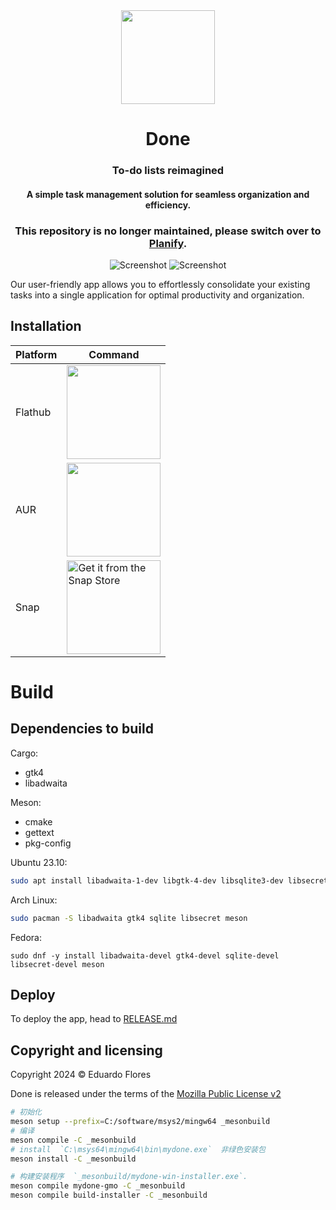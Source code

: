 <div align="center">
  <img src="https://raw.githubusercontent.com/edfloreshz/done/main/data/icons/dev.edfloreshz.Done.svg" width="150" />
  <h1>Done</h1>
  <h3>To-do lists reimagined</h3>
  <h4>A simple task management solution for seamless organization and efficiency.</h4>
  <h3>This repository is no longer maintained, please switch over to <a href="https://flathub.org/apps/io.github.alainm23.planify">Planify</a>.</h3>

  ![Screenshot](./data/resources/screenshots/sidebar-light.png#gh-light-mode-only)
  ![Screenshot](./data/resources/screenshots/sidebar-dark.png#gh-dark-mode-only)
</div>

Our user-friendly app allows you to effortlessly consolidate your existing tasks into a single application for optimal productivity and organization.

## Installation
| Platform   | Command                                 |
|------------|-----------------------------------------|
| Flathub    | <a href="https://flathub.org/apps/details/dev.edfloreshz.Done"><img src="https://flathub.org/assets/badges/flathub-badge-en.png" width="150"/></a> |
| AUR        | <a href="https://aur.archlinux.org/packages/done"><img src="https://aur.archlinux.org/static/css/archnavbar/aurlogo.png" width="150"></a> |
| Snap       | <a href="https://snapcraft.io/done"><img alt="Get it from the Snap Store" src="https://snapcraft.io/static/images/badges/en/snap-store-black.svg" width="150"/></a>|

# Build

## Dependencies to build

Cargo:
- gtk4
- libadwaita

Meson:
- cmake
- gettext
- pkg-config

Ubuntu 23.10:
```bash
sudo apt install libadwaita-1-dev libgtk-4-dev libsqlite3-dev libsecret-1-dev meson
```
Arch Linux:
```bash
sudo pacman -S libadwaita gtk4 sqlite libsecret meson
```
Fedora:
```
sudo dnf -y install libadwaita-devel gtk4-devel sqlite-devel libsecret-devel meson
```

## Deploy
To deploy the app, head to [RELEASE.md](RELEASE.md)

Copyright and licensing
-----------------------

Copyright 2024 © Eduardo Flores

Done is released under the terms of the [Mozilla Public License v2](https://github.com/edfloreshz/done/blob/main/LICENSE)

```bash
# 初始化
meson setup --prefix=C:/software/msys2/mingw64 _mesonbuild
# 编译
meson compile -C _mesonbuild
# install  `C:\msys64\mingw64\bin\mydone.exe`  非绿色安装包
meson install -C _mesonbuild

# 构建安装程序  `_mesonbuild/mydone-win-installer.exe`.
meson compile mydone-gmo -C _mesonbuild
meson compile build-installer -C _mesonbuild
```